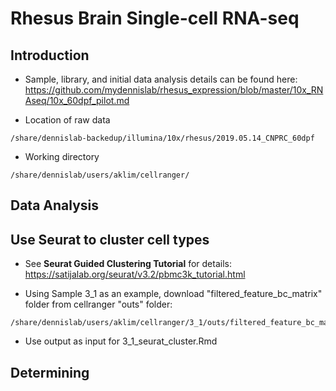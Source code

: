 # Rhesus Brain Single-cell RNA-seq

## Introduction
* Sample, library, and initial data analysis details can be found here:
https://github.com/mydennislab/rhesus_expression/blob/master/10x_RNAseq/10x_60dpf_pilot.md

* Location of raw data
```
/share/dennislab-backedup/illumina/10x/rhesus/2019.05.14_CNPRC_60dpf
```
* Working directory
```
/share/dennislab/users/aklim/cellranger/
```

## Data Analysis

## Use Seurat to cluster cell types
* See **Seurat Guided Clustering Tutorial** for details:
https://satijalab.org/seurat/v3.2/pbmc3k_tutorial.html

* Using Sample 3_1 as an example, download "filtered_feature_bc_matrix" folder from cellranger "outs" folder:
```
/share/dennislab/users/aklim/cellranger/3_1/outs/filtered_feature_bc_matrix/
```
* Use output as input for 3_1_seurat_cluster.Rmd

## Determining 
